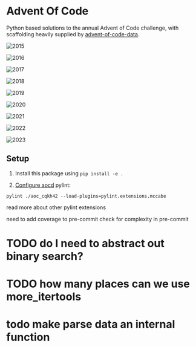 # Advent Of Code

Python based solutions to the annual Advent of Code challenge, with
scaffolding heavily supplied by
[advent-of-code-data](https://github.com/wimglenn/advent-of-code-data).

![2015](https://img.shields.io/badge/2015-50%2F50-brightgreen)

![2016](https://img.shields.io/badge/2016-50%2F50-brightgreen)

![2017](https://img.shields.io/badge/2017-40%2F50-brightgreen)

![2018](https://img.shields.io/badge/2018-06%2F50-brightgreen)

![2019](https://img.shields.io/badge/2019-35%2F50-brightgreen)

![2020](https://img.shields.io/badge/2020-36%2F50-brightgreen)

![2021](https://img.shields.io/badge/2021-32%2F50-brightgreen)

![2022](https://img.shields.io/badge/2022-29%2F50-brightgreen)

![2023](https://img.shields.io/badge/2023-09%2F50-brightgreen)

## Setup

1. Install this package using `pip install -e .`

2. [Configure aocd](https://github.com/wimglenn/advent-of-code-data#quickstart)
pylint:
```
pylint ./aoc_cqkh42 --load-plugins=pylint.extensions.mccabe

```
read more about other pylint extensions


need to add coverage to pre-commit
check for complexity in pre-commit

# TODO do I need to abstract out binary search?
# TODO how many places can we use more_itertools
# todo make parse data an internal function
